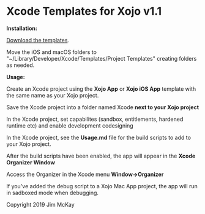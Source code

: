 # Xcode Templates for Xojo v1.1    
  
**Installation:**    
  
[Download the templates](https://github.com/jimmckay/Xcode-Templates-for-Xojo/archive/v1.0.zip).     
  
Move the iOS and macOS folders to "~/Library/Developer/Xcode/Templates/Project Templates" creating folders as needed.    
  
**Usage:**    
  
Create an Xcode project using the **Xojo App** or **Xojo iOS App** template with the same name as your Xojo project.     
  
Save the Xcode project into a folder named Xcode **next to your Xojo project**    
  
In the Xcode project, set capabilites (sandbox, entitlements, hardened runtime etc) and enable development codesigning    
  
In the Xcode project, see the **Usage.md** file for the build scripts to add to your Xojo project.  
  
After the build scripts have been enabled, the app will appear in the **Xcode Organizer Window**  
  
Access the Organizer in the Xcode menu **Window->Organizer**  
  
If you've added the debug script to a Xojo Mac App project, the app will run in sadboxed mode when debugging.  

Copyright 2019 Jim McKay
